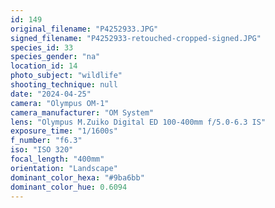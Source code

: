 ```yaml
---
id: 149
original_filename: "P4252933.JPG"
signed_filename: "P4252933-retouched-cropped-signed.JPG"
species_id: 33
species_gender: "na"
location_id: 14
photo_subject: "wildlife"
shooting_technique: null
date: "2024-04-25"
camera: "Olympus OM-1"
camera_manufacturer: "OM System"
lens: "Olympus M.Zuiko Digital ED 100-400mm f/5.0-6.3 IS"
exposure_time: "1/1600s"
f_number: "f6.3"
iso: "ISO 320"
focal_length: "400mm"
orientation: "Landscape"
dominant_color_hexa: "#9ba6bb"
dominant_color_hue: 0.6094
---
```

